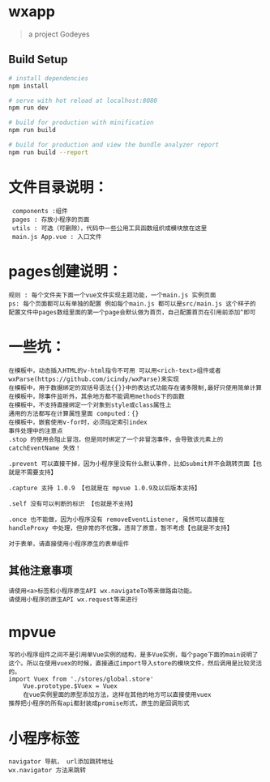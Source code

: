 # wxapp

> a project Godeyes

## Build Setup

``` bash
# install dependencies
npm install

# serve with hot reload at localhost:8080
npm run dev

# build for production with minification
npm run build

# build for production and view the bundle analyzer report
npm run build --report
```

# 文件目录说明：    
     components :组件
     pages : 存放小程序的页面
     utils : 可选（可删除），代码中一些公用工具函数组织成模块放在这里
     main.js App.vue : 入口文件

# pages创建说明：   
    规则 : 每个文件夹下面一个vue文件实现主题功能，一个main.js 实例页面
    ps: 每个页面都可以有单独的配置 例如每个main.js 都可以是src/main.js 这个样子的
    配置文件中pages数组里面的第一个page会默认做为首页，自己配置首页在引用前添加^即可

# 一些坑：
    
    在模板中，动态插入HTML的v-html指令不可用 可以用<rich-text>组件或者wxParse(https://github.com/icindy/wxParse)来实现
    在模板中，用于数据绑定的双括号语法{{}}中的表达式功能存在诸多限制,最好只使用简单计算
    在模板中，除事件监听外，其余地方都不能调用methods下的函数
    在模板中，不支持直接绑定一个对象到style或class属性上
    通用的方法都写在计算属性里面 computed：{}
    在模板中，嵌套使用v-for时，必须指定索引index
    事件处理中的注意点
    .stop 的使用会阻止冒泡，但是同时绑定了一个非冒泡事件，会导致该元素上的 catchEventName 失效！

    .prevent 可以直接干掉，因为小程序里没有什么默认事件，比如submit并不会跳转页面【也就是不需要支持】

    .capture 支持 1.0.9 【也就是在 mpvue 1.0.9及以后版本支持】

    .self 没有可以判断的标识 【也就是不支持】

    .once 也不能做，因为小程序没有 removeEventListener, 虽然可以直接在 handleProxy 中处理，但非常的不优雅，违背了原意，暂不考虑【也就是不支持】

    对于表单，请直接使用小程序原生的表单组件
## 其他注意事项 
    请使用<a>标签和小程序原生API wx.navigateTo等来做路由功能。
    请使用小程序的原生API wx.request等来进行

# mpvue 
    写的小程序组件之间不是引用单Vue实例的结构，是多Vue实例，每个page下面的main说明了这个。所以在使用vuex的时候，直接通过import导入store的模块文件，然后调用是比较灵活的。
    import Vuex from './stores/global.store'
        Vue.prototype.$Vuex = Vuex
        在vue实例里面的原型添加方法，这样在其他的地方可以直接使用vuex
    推荐把小程序的所有api都封装成promise形式，原生的是回调形式

# 小程序标签
    navigator 导航， url添加跳转地址
    wx.navigator 方法来跳转